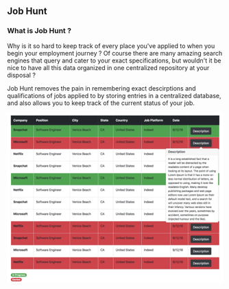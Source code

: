 ## Job Hunt

### What is Job Hunt ?
  Why is it so hard to keep track of every place you've applied to when you begin your employment journey ?
  Of course there are many amazing search engines that query and cater to your exact specifications, but wouldn't it be nice
  to have all this data organized in one centralized repository at your disposal ?
  
  Job Hunt removes the pain in remembering exact descirptions and qualifications of jobs applied to by storing entries in a centralized database, and also allows you to keep track of the current status of your job.
  
  ![Alt text](/README_IMAGES/Datatable_Screenshot.png?raw=true "Data Table")
  
